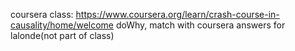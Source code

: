 coursera class: https://www.coursera.org/learn/crash-course-in-causality/home/welcome
doWhy, match with coursera answers for lalonde(not part of class)

